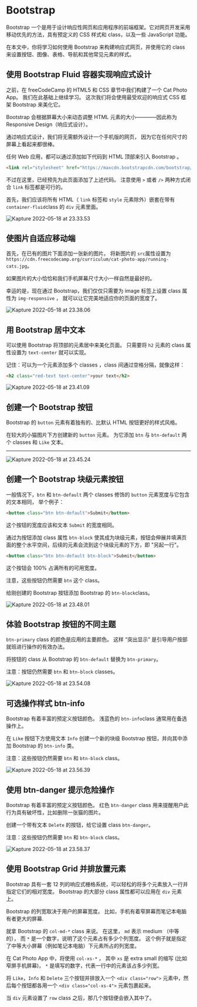 # Bootstrap

Bootstrap 一个是用于设计响应性网页和应用程序的前端框架。它对网页开发采用移动优先的方法，具有预定义的 CSS 样式和 class，以及一些 JavaScript 功能。

在本文中，你将学习如何使用 Bootstrap 来构建响应式网页，并使用它的 class 来设置按钮、图像、表格、导航和其他常见元素的样式。

<!--more-->

## 使用 Bootstrap Fluid 容器实现响应式设计

之前，在 freeCodeCamp 的 HTML5 和 CSS 章节中我们构建了一个 Cat Photo App。 我们在此基础上继续学习。 这次我们将会使用最受欢迎的响应式 CSS 框架 Bootstrap 来美化它。

Bootstrap 会根据屏幕大小来动态调整 HTML 元素的大小————因此称为 Responsive Design（响应式设计）。

通过响应式设计，我们将无需额外设计一个手机版的网页， 因为它在任何尺寸的屏幕上看起来都很棒。

任何 Web 应用，都可以通过添加如下代码到 HTML 顶部来引入 Bootstrap 。

```html
<link rel="stylesheet" href="https://maxcdn.bootstrapcdn.com/bootstrap/3.3.7/css/bootstrap.min.css" integrity="sha384-BVYiiSIFeK1dGmJRAkycuHAHRg32OmUcww7on3RYdg4Va+PmSTsz/K68vbdEjh4u" crossorigin="anonymous"/>
```

不过在这里，已经预先为此页面添加了上述代码。 注意使用 `>` 或者 `/>` 两种方式闭合 `link` 标签都是可行的。

首先，我们应该将所有 HTML（ `link` 标签和 `style` 元素除外）嵌套在带有 `container-fluid`class 的 `div` 元素里面。

![Kapture 2022-05-18 at 23.33.53](https://holon-image.oss-cn-beijing.aliyuncs.com/20220518233429gczery.gif)

## 使图片自适应移动端

首先，在已有的图片下面添加一张新的图片。 将新图片的 `src`属性设置为 `https://cdn.freecodecamp.org/curriculum/cat-photo-app/running-cats.jpg`。

如果图片的大小恰恰和我们手机屏幕尺寸大小一样自然是最好的。

幸运的是，现在通过 Bootstrap，我们仅仅只需要为 image 标签上设置 class 属性为 `img-responsive` ， 就可以让它完美地适应你的页面的宽度了。

![Kapture 2022-05-18 at 23.38.06](https://holon-image.oss-cn-beijing.aliyuncs.com/20220518233841IW50LF.gif)

## 用 Bootstrap 居中文本

可以使用 Bootstrap 将顶部的元素居中来美化页面。 只需要将 `h2` 元素的 class 属性设置为 `text-center` 就可以实现。

记住：可以为一个元素添加多个 classes ，class 间通过空格分隔，就像这样：

```html
<h2 class="red-text text-center">your text</h2>
```

![Kapture 2022-05-18 at 23.41.09](https://holon-image.oss-cn-beijing.aliyuncs.com/20220518234127AfoKbU.gif)

## 创建一个 Bootstrap 按钮

Bootstrap 的 `button` 元素有着独有的、比默认 HTML 按钮更好的样式风格。

在较大的小猫图片下方创建新的 `button` 元素。 为它添加 `btn` 与 `btn-default` 两个 classes 和 `Like` 文本。

----

![Kapture 2022-05-18 at 23.45.24](https://holon-image.oss-cn-beijing.aliyuncs.com/20220518234542qFiYjH.gif)

## 创建一个 Bootstrap 块级元素按钮

一般情况下，`btn` 和 `btn-default` 两个 classes 修饰的 `button` 元素宽度与它包含的文本相同， 举个例子：

```html
<button class="btn btn-default">Submit</button>
```

这个按钮的宽度应该和文本 `Submit` 的宽度相同。

通过为按钮添加 class 属性 `btn-block` 使其成为块级元素，按钮会伸展并填满页面的整个水平空间，后续的元素会流到这个块级元素的下方，即 "另起一行"。

```html
<button class="btn btn-default btn-block">Submit</button>
```

这个按钮会 100% 占满所有的可用宽度。

注意，这些按钮仍然需要 `btn` 这个 class。

给刚创建的 Bootstrap 按钮添加 Bootstrap 的 `btn-block`class。

![Kapture 2022-05-18 at 23.48.01](https://holon-image.oss-cn-beijing.aliyuncs.com/20220518234825nabX6z.gif)

## 体验 Bootstrap 按钮的不同主题

`btn-primary` class 的颜色是应用的主要颜色。 这样 “突出显示” 是引导用户按部就班进行操作的有效办法。

将按钮的 class 从 Bootstrap 的 `btn-default` 替换为 `btn-primary`。

注意：按钮仍然需要 `btn` 和 `btn-block` classes。

![Kapture 2022-05-18 at 23.54.08](https://holon-image.oss-cn-beijing.aliyuncs.com/20220518235447Rxl5rm.gif)

## 可选操作样式 btn-info

Bootstrap 有着丰富的预定义按钮颜色。 浅蓝色的 `btn-info`class 通常用在备选操作上。

在 `Like` 按钮下方使用文本 `Info` 创建一个新的块级 Bootstrap 按钮，并向其中添加 Bootstrap 的 `btn-info` 类。

注意：这些按钮仍然需要 `btn` 和 `btn-block` class。

![Kapture 2022-05-18 at 23.56.39](https://holon-image.oss-cn-beijing.aliyuncs.com/20220518235656cnL8AW.gif)

## 使用 btn-danger 提示危险操作

Bootstrap 有着丰富的预定义按钮颜色。 红色 `btn-danger` class 用来提醒用户此行为具有破坏性，比如删除一张猫的图片。

创建一个带有文本 `Delete` 的按钮，给它设置 class `btn-danger`。

注意：这些按钮仍然需要 `btn` 和 `btn-block` class。

![Kapture 2022-05-18 at 23.58.37](https://holon-image.oss-cn-beijing.aliyuncs.com/20220518235854P6K13F.gif)

## 使用 Bootstrap Grid 并排放置元素

Bootstrap 具有一套 12 列的响应式栅格系统，可以轻松的将多个元素放入一行并指定它们的相对宽度。 Bootstrap 的大部分 class 属性都可以应用在 `div` 元素上。

Bootstrap 的列宽取决于用户的屏幕宽度。 比如，手机有着窄屏幕而笔记本电脑有者更大的屏幕.

就拿 Bootstrap 的 `col-md-*` class 来说。 在这里， `md` 表示 medium （中等的）， 而 `*` 是一个数字，说明了这个元素占有多少个列宽度。 这个例子就是指定了中等大小屏幕（例如笔记本电脑）下元素所占的列宽度。

在 Cat Photo App 中，将使用 `col-xs-*` ， 其中 `xs` 是 extra small 的缩写 (比如窄屏手机屏幕)， `*` 是填写的数字，代表一行中的元素该占多少列宽。

将 `Like`，`Info` 和 `Delete` 三个按钮并排放入一个 `<div class="row">` 元素中，然后每个按钮都各用一个 `<div class="col-xs-4">` 元素包裹起来。

当 `div` 元素设置了 `row` class 之后，那几个按钮便会嵌入其中了。